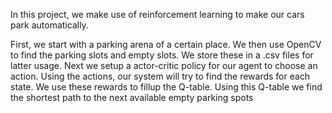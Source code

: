 In this project, we make use of reinforcement learning to make our cars park automatically.

First, we start with a parking arena of a certain place. We then use OpenCV to find the parking slots and empty slots. We store these in a .csv files for latter usage.
Next we setup a actor-critic policy for our agent to choose an action.
Using the actions, our system will try to find the rewards for each state.
We use these rewards to fillup the Q-table.
Using this Q-table we find the shortest path to the next available empty parking spots
